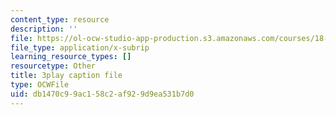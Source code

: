```yaml
---
content_type: resource
description: ''
file: https://ol-ocw-studio-app-production.s3.amazonaws.com/courses/18-01sc-single-variable-calculus-fall-2010/db1470c99ac158c2af929d9ea531b7d0_4Q37iOyBq44.vtt
file_type: application/x-subrip
learning_resource_types: []
resourcetype: Other
title: 3play caption file
type: OCWFile
uid: db1470c9-9ac1-58c2-af92-9d9ea531b7d0
---
```

